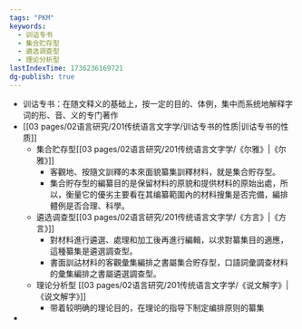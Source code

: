 ```yaml
---
tags: "PKM"
keywords:
  - 训诂专书
  - 集合贮存型
  - 遴选调查型
  - 理论分析型
lastIndexTime: 1736236169721
dg-publish: true
---
```

- 训诂专书：在随文释义的基础上，按一定的目的、体例，集中而系统地解释字词的形、音、义的专门著作
- [[03 pages/02语言研究/201传统语言文字学/训诂专书的性质\|训诂专书的性质]]
	- 集合贮存型[[03 pages/02语言研究/201传统语言文字学/《尔雅》\|《尔雅》]]
		- 客觀地、按隨文訓釋的本來面貌纂集訓釋材料，就是集合貯存型。
		- 集合貯存型的編纂目的是保留材料的原貌和提供材料的原始出處，所以，衡量它的優劣主要看在其编纂範圍內的材料搜集是否完備，編排體例是否合理、科學。
	- 遴选调查型[[03 pages/02语言研究/201传统语言文字学/《方言》\|《方言》]]
		- 對材料進行遴選、處理和加工後再進行編輯，以求對纂集目的適應，這種纂集是遴選調查型。
		- 書面訓詁材料的客觀彙集編排之書屬集合貯存型，口語詞彙調查材料的彙集編排之書屬遴選調查型。
	- 理论分析型 [[03 pages/02语言研究/201传统语言文字学/《说文解字》\|《说文解字》]]
		- 带着较明确的理论目的，在理论的指导下制定编排原则的纂集
-